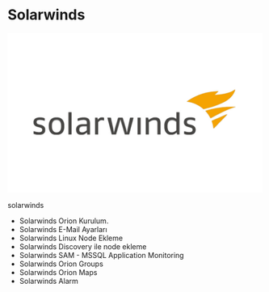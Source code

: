 # Solarwinds

<img src ="https://github.com/3QU1N0X3/Solarwinds/blob/main/assets/SolarWindsLogo.jpg">

solarwinds
- Solarwinds Orion Kurulum.
- Solarwinds E-Mail Ayarları
- Solarwinds Linux Node Ekleme
- Solarwinds Discovery ile node ekleme
- Solarwinds SAM - MSSQL Application Monitoring
- Solarwinds Orion Groups
- Solarwinds Orion Maps
- Solarwinds Alarm
